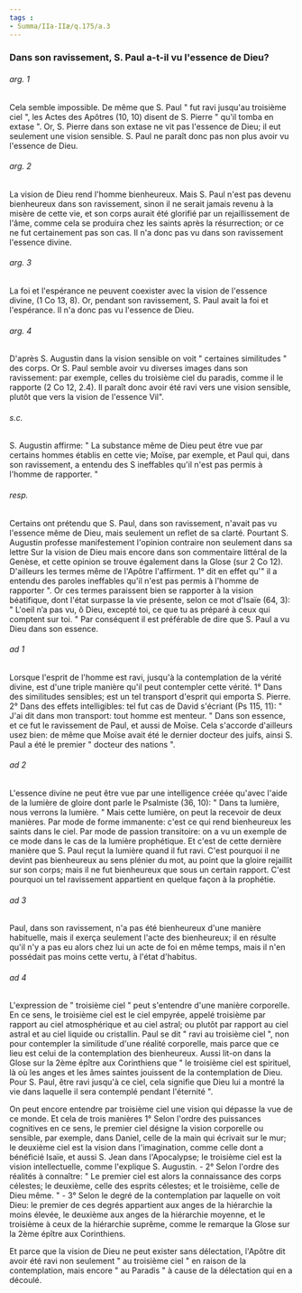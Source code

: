 ```yaml
---
tags : 
- Summa/IIa-IIæ/q.175/a.3
---
```


### Dans son ravissement, S. Paul a-t-il vu l'essence de Dieu?

###### arg. 1
Cela semble impossible. De même que S. Paul " fut ravi jusqu'au troisième ciel ", les Actes des Apôtres (10, 10) disent de S. Pierre " qu'il tomba en extase ". Or, S. Pierre dans son extase ne vit pas l'essence de Dieu; il eut seulement une vision sensible. S. Paul ne paraît donc pas non plus avoir vu l'essence de Dieu. 

###### arg. 2
La vision de Dieu rend l'homme bienheureux. Mais S. Paul n'est pas devenu bienheureux dans son ravissement, sinon il ne serait jamais revenu à la misère de cette vie, et son corps aurait été glorifié par un rejaillissement de l'âme, comme cela se produira chez les saints après la résurrection; or ce ne fut certainement pas son cas. Il n'a donc pas vu dans son ravissement l'essence divine. 

###### arg. 3
La foi et l'espérance ne peuvent coexister avec la vision de l'essence divine, (1 Co 13, 8). Or, pendant son ravissement, S. Paul avait la foi et l'espérance. Il n'a donc pas vu l'essence de Dieu. 

###### arg. 4
D'après S. Augustin dans la vision sensible on voit " certaines similitudes " des corps. Or S. Paul semble avoir vu diverses images dans son ravissement: par exemple, celles du troisième ciel du paradis, comme il le rapporte (2 Co 12, 2.4). Il paraît donc avoir été ravi vers une vision sensible, plutôt que vers la vision de l'essence Vil". 

###### s.c.
S. Augustin affirme: " La substance même de Dieu peut être vue par certains hommes établis en cette vie; Moïse, par exemple, et Paul qui, dans son ravissement, a entendu des S ineffables qu'il n'est pas permis à l'homme de rapporter. " 

###### resp.
Certains ont prétendu que S. Paul, dans son ravissement, n'avait pas vu l'essence même de Dieu, mais seulement un reflet de sa clarté. Pourtant S. Augustin professe manifestement l'opinion contraire non seulement dans sa lettre Sur la vision de Dieu mais encore dans son commentaire littéral de la Genèse, et cette opinion se trouve également dans la Glose (sur 2 Co 12). D'ailleurs les termes même de l'Apôtre l'affirment. 1° dit en effet qu'" il a entendu des paroles ineffables qu'il n'est pas permis à l'homme de rapporter ". Or ces termes paraissent bien se rapporter à la vision béatifique, dont l'état surpasse la vie présente, selon ce mot d'Isaïe (64, 3): " L'oeil n’a pas vu, ô Dieu, excepté toi, ce que tu as préparé à ceux qui comptent sur toi. " Par conséquent il est préférable de dire que S. Paul a vu Dieu dans son essence. 

###### ad 1
Lorsque l'esprit de l'homme est ravi, jusqu'à la contemplation de la vérité divine, est d'une triple manière qu'il peut contempler cette vérité. 1° Dans des similitudes sensibles; est un tel transport d'esprit qui emporta S. Pierre. 2° Dans des effets intelligibles: tel fut cas de David s'écriant (Ps 115, 11): " J'ai dit dans mon transport: tout homme est menteur. " Dans son essence, et ce fut le ravissement de Paul, et aussi de Moïse. Cela s'accorde d'ailleurs usez bien: de même que Moïse avait été le dernier docteur des juifs, ainsi S. Paul a été le premier " docteur des nations ". 

###### ad 2
L'essence divine ne peut être vue par une intelligence créée qu'avec l'aide de la lumière de gloire dont parle le Psalmiste (36, 10): " Dans ta lumière, nous verrons la lumière. " Mais cette lumière, on peut la recevoir de deux manières. Par mode de forme immanente: c'est ce qui rend bienheureux les saints dans le ciel. Par mode de passion transitoire: on a vu un exemple de ce mode dans le cas de la lumière prophétique. Et c'est de cette dernière manière que S. Paul reçut la lumière quand il fut ravi. C'est pourquoi il ne devint pas bienheureux au sens plénier du mot, au point que la gloire rejaillit sur son corps; mais il ne fut bienheureux que sous un certain rapport. C'est pourquoi un tel ravissement appartient en quelque façon à la prophétie. 

###### ad 3
Paul, dans son ravissement, n'a pas été bienheureux d'une manière habituelle, mais il exerça seulement l'acte des bienheureux; il en résulte qu'il n'y a pas eu alors chez lui un acte de foi en même temps, mais il n'en possédait pas moins cette vertu, à l'état d'habitus. 

###### ad 4
L'expression de " troisième ciel " peut s'entendre d'une manière corporelle. En ce sens, le troisième ciel est le ciel empyrée, appelé troisième par rapport au ciel atmosphérique et au ciel astral; ou plutôt par rapport au ciel astral et au ciel liquide ou cristallin. Paul se dit " ravi au troisième ciel ", non pour contempler la similitude d'une réalité corporelle, mais parce que ce lieu est celui de la contemplation des bienheureux. Aussi lit-on dans la Glose sur la 2ème épître aux Corinthiens que " le troisième ciel est spirituel, là où les anges et les âmes saintes jouissent de la contemplation de Dieu. Pour S. Paul, être ravi jusqu'à ce ciel, cela signifie que Dieu lui a montré la vie dans laquelle il sera contemplé pendant l'éternité ". 

On peut encore entendre par troisième ciel une vision qui dépasse la vue de ce monde. Et cela de trois manières 1° Selon l'ordre des puissances cognitives en ce sens, le premier ciel désigne la vision corporelle ou sensible, par exemple, dans Daniel, celle de la main qui écrivait sur le mur; le deuxième ciel est la vision dans l'imagination, comme celle dont a bénéficié Isaïe, et aussi S. Jean dans l'Apocalypse; le troisième ciel est la vision intellectuelle, comme l'explique S. Augustin. - 2° Selon l'ordre des réalités à connaître: " Le premier ciel est alors la connaissance des corps célestes; le deuxième, celle des esprits célestes; et le troisième, celle de Dieu même. " - 3° Selon le degré de la contemplation par laquelle on voit Dieu: le premier de ces degrés appartient aux anges de la hiérarchie la moins élevée, le deuxième aux anges de la hiérarchie moyenne, et le troisième à ceux de la hiérarchie suprême, comme le remarque la Glose sur la 2ème épître aux Corinthiens. 

Et parce que la vision de Dieu ne peut exister sans délectation, l'Apôtre dit avoir été ravi non seulement " au troisième ciel " en raison de la contemplation, mais encore " au Paradis " à cause de la délectation qui en a découlé. 

